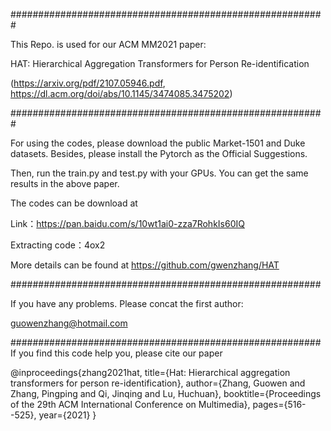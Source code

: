 #########################################################

This Repo. is used for our ACM MM2021 paper: 

HAT: Hierarchical Aggregation Transformers for Person Re-identification

(https://arxiv.org/pdf/2107.05946.pdf, https://dl.acm.org/doi/abs/10.1145/3474085.3475202)

#########################################################

For using the codes, please download the public Market-1501 and Duke datasets. Besides, please install the Pytorch as the Official Suggestions.

Then, run the train.py and test.py with your GPUs. You can get the same results in the above paper.  

The codes can be download at 

Link：https://pan.baidu.com/s/10wt1ai0-zza7RohkIs60IQ 

Extracting code：4ox2

More details can be found at https://github.com/gwenzhang/HAT

########################################################

If you have any problems. Please concat the first author:

guowenzhang@hotmail.com

########################################################
If you find this code help you, please cite our paper

@inproceedings{zhang2021hat,
  title={Hat: Hierarchical aggregation transformers for person re-identification},
  author={Zhang, Guowen and Zhang, Pingping and Qi, Jinqing and Lu, Huchuan},
  booktitle={Proceedings of the 29th ACM International Conference on Multimedia},
  pages={516--525},
  year={2021}
}



